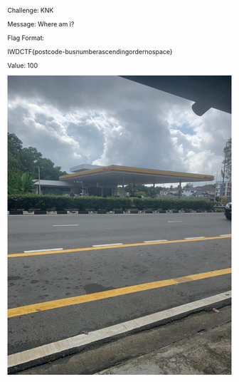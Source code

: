 Challenge: KNK

Message: Where am i?

Flag Format:

IWDCTF{postcode-busnumberascendingordernospace}

Value: 100

<img src ="https://github.com/CSBCTF/IWDCTF/blob/c71f1448d502e9c4ba4d07983ded61a0e4f9b433/Miscellaneous/KNK/files/e947baaa-7d1f-4089-b487-c07b580f9f9a.jpeg">
